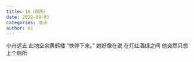 ```yaml
---
title: 16（厕所）
date: 2022-09-03
categories: 浊诗
author: m1
---
```


小舟远去
此地空余黄鹤楼
“快停下来。”
她好像在说
在灯红酒绿之间
他突然只想
上个厕所